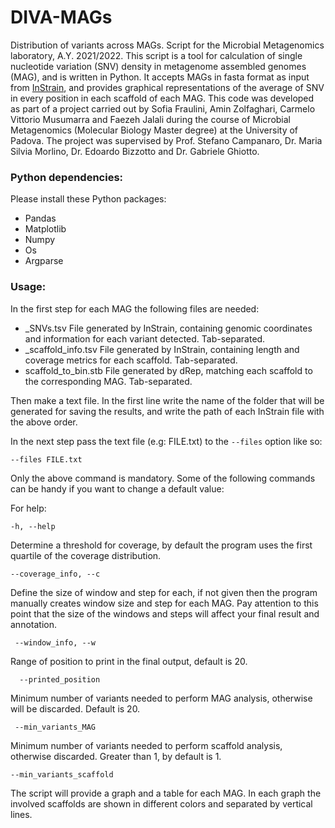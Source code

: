 # DIVA-MAGs
Distribution of variants across MAGs. Script for the Microbial Metagenomics laboratory, A.Y. 2021/2022.
This script is a tool for calculation of single nucleotide variation (SNV) density in metagenome assembled genomes (MAG), and is written in Python. It accepts MAGs in fasta format as input from [InStrain](https://github.com/MrOlm/inStrain), and provides graphical representations of the average of SNV in every position in each scaffold of each MAG.
This code was developed as part of a project carried out by Sofia Fraulini, Amin Zolfaghari, Carmelo Vittorio Musumarra and Faezeh Jalali during the course of Microbial Metagenomics (Molecular Biology Master degree) at the University of Padova. The project was supervised by Prof. Stefano Campanaro, Dr. Maria Silvia Morlino, Dr. Edoardo Bizzotto and Dr. Gabriele Ghiotto.
### Python dependencies:
 Please install these Python packages:
- Pandas
- Matplotlib
- Numpy
- Os
- Argparse 
### Usage:
In the first step for each MAG the following files are needed:
- _SNVs.tsv File generated by InStrain, containing genomic coordinates and information for each variant detected. Tab-separated.
- _scaffold_info.tsv File generated by InStrain, containing length and coverage metrics for each scaffold. Tab-separated.
- scaffold_to_bin.stb File generated by dRep, matching each scaffold to the corresponding MAG. Tab-separated.

Then make a text file. In the first line write the name of the folder that will be generated for saving the results, and write the path of each InStrain file with the above order.

In the next step pass the text file (e.g: FILE.txt) to the `--files` option like so:

`--files FILE.txt`

Only the above command is mandatory. Some of the following commands can be handy if you want to change a default value:

For help: 

`-h, --help`

Determine a threshold for coverage, by default the program uses the first quartile of the coverage distribution.

`--coverage_info, --c`

Define the size of window and step for each, if not given then the program manually creates window size and step for each MAG. Pay attention to this point that the size of the windows and steps will affect your final result and annotation.

` --window_info, --w`

Range of position to print in the final output, default is 20.

`  --printed_position`

Minimum number of variants needed to perform MAG analysis, otherwise will be discarded. Default is 20.

` --min_variants_MAG`

Minimum number of variants needed to perform scaffold analysis, otherwise discarded. Greater than 1, by default is 1.

`--min_variants_scaffold`

The script will provide a graph and a table for each MAG. In each graph the involved scaffolds are shown in different colors and separated by vertical lines.

